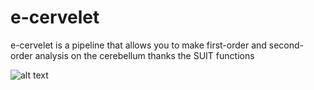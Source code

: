 # e-cervelet
e-cervelet is a pipeline that allows you to make first-order and second-order analysis on the cerebellum thanks the SUIT functions

![alt text]()
